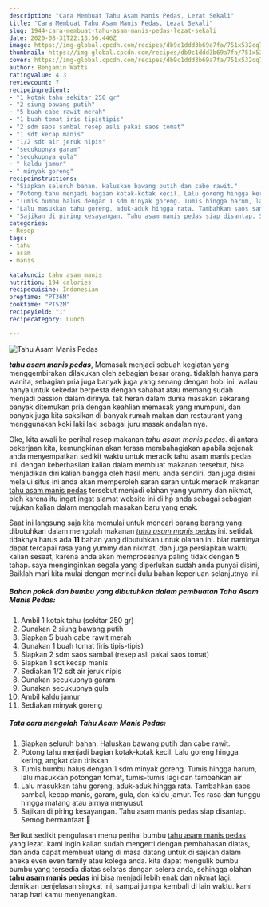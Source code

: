 ```yaml
---
description: "Cara Membuat Tahu Asam Manis Pedas, Lezat Sekali"
title: "Cara Membuat Tahu Asam Manis Pedas, Lezat Sekali"
slug: 1944-cara-membuat-tahu-asam-manis-pedas-lezat-sekali
date: 2020-08-31T22:13:56.446Z
image: https://img-global.cpcdn.com/recipes/db9c1ddd3b69a7fa/751x532cq70/tahu-asam-manis-pedas-foto-resep-utama.jpg
thumbnail: https://img-global.cpcdn.com/recipes/db9c1ddd3b69a7fa/751x532cq70/tahu-asam-manis-pedas-foto-resep-utama.jpg
cover: https://img-global.cpcdn.com/recipes/db9c1ddd3b69a7fa/751x532cq70/tahu-asam-manis-pedas-foto-resep-utama.jpg
author: Benjamin Watts
ratingvalue: 4.3
reviewcount: 7
recipeingredient:
- "1 kotak tahu sekitar 250 gr"
- "2 siung bawang putih"
- "5 buah cabe rawit merah"
- "1 buah tomat iris tipistipis"
- "2 sdm saos sambal resep asli pakai saos tomat"
- "1 sdt kecap manis"
- "1/2 sdt air jeruk nipis"
- "secukupnya garam"
- "secukupnya gula"
- " kaldu jamur"
- " minyak goreng"
recipeinstructions:
- "Siapkan seluruh bahan. Haluskan bawang putih dan cabe rawit."
- "Potong tahu menjadi bagian kotak-kotak kecil. Lalu goreng hingga kering, angkat dan tiriskan"
- "Tumis bumbu halus dengan 1 sdm minyak goreng. Tumis hingga harum, lalu masukkan potongan tomat, tumis-tumis lagi dan tambahkan air"
- "Lalu masukkan tahu goreng, aduk-aduk hingga rata. Tambahkan saos sambal, kecap manis, garam, gula, dan kaldu jamur. Tes rasa dan tunggu hingga matang atau airnya menyusut"
- "Sajikan di piring kesayangan. Tahu asam manis pedas siap disantap. Semog bermanfaat 💚"
categories:
- Resep
tags:
- tahu
- asam
- manis

katakunci: tahu asam manis 
nutrition: 194 calories
recipecuisine: Indonesian
preptime: "PT36M"
cooktime: "PT52M"
recipeyield: "1"
recipecategory: Lunch

---
```



![Tahu Asam Manis Pedas](https://img-global.cpcdn.com/recipes/db9c1ddd3b69a7fa/751x532cq70/tahu-asam-manis-pedas-foto-resep-utama.jpg)

<b><i>tahu asam manis pedas</i></b>, Memasak menjadi sebuah kegiatan yang menggembirakan dilakukan oleh sebagian besar orang. tidaklah hanya para wanita, sebagian pria juga banyak juga yang senang dengan hobi ini. walau hanya untuk sekedar berpesta dengan sahabat atau memang sudah menjadi passion dalam dirinya. tak heran dalam dunia masakan sekarang banyak ditemukan pria dengan keahlian memasak yang mumpuni, dan banyak juga kita saksikan di banyak rumah makan dan restaurant yang menggunakan koki laki laki sebagai juru masak andalan nya.

Oke, kita awali ke perihal resep makanan <i>tahu asam manis pedas</i>. di antara pekerjaan kita, kemungkinan akan terasa membahagiakan apabila sejenak anda menyempatkan sedikit waktu untuk meracik tahu asam manis pedas ini. dengan keberhasilan kalian dalam membuat makanan tersebut, bisa menjadikan diri kalian bangga oleh hasil menu anda sendiri. dan juga disini melalui situs ini anda akan memperoleh saran saran untuk meracik makanan <u>tahu asam manis pedas</u> tersebut menjadi olahan yang yummy dan nikmat, oleh karena itu ingat ingat alamat website ini di hp anda sebagai sebagian rujukan kalian dalam mengolah masakan baru yang enak.




Saat ini langsung saja kita memulai untuk mencari barang barang yang dibutuhkan dalam mengolah makanan <u><i>tahu asam manis pedas</i></u> ini. setidak tidaknya harus ada <b>11</b> bahan yang dibutuhkan untuk olahan ini. biar nantinya dapat tercapai rasa yang yummy dan nikmat. dan juga persiapkan waktu kalian sesaat, karena anda akan memprosesnya paling tidak dengan <b>5</b> tahap. saya menginginkan segala yang diperlukan sudah anda punyai disini, Baiklah mari kita mulai dengan merinci dulu bahan keperluan selanjutnya ini.

<!--inarticleads1-->

##### Bahan pokok dan bumbu yang dibutuhkan dalam pembuatan Tahu Asam Manis Pedas:

1. Ambil 1 kotak tahu (sekitar 250 gr)
1. Gunakan 2 siung bawang putih
1. Siapkan 5 buah cabe rawit merah
1. Gunakan 1 buah tomat (iris tipis-tipis)
1. Siapkan 2 sdm saos sambal (resep asli pakai saos tomat)
1. Siapkan 1 sdt kecap manis
1. Sediakan 1/2 sdt air jeruk nipis
1. Gunakan secukupnya garam
1. Gunakan secukupnya gula
1. Ambil  kaldu jamur
1. Sediakan  minyak goreng




<!--inarticleads2-->

##### Tata cara mengolah Tahu Asam Manis Pedas:

1. Siapkan seluruh bahan. Haluskan bawang putih dan cabe rawit.
1. Potong tahu menjadi bagian kotak-kotak kecil. Lalu goreng hingga kering, angkat dan tiriskan
1. Tumis bumbu halus dengan 1 sdm minyak goreng. Tumis hingga harum, lalu masukkan potongan tomat, tumis-tumis lagi dan tambahkan air
1. Lalu masukkan tahu goreng, aduk-aduk hingga rata. Tambahkan saos sambal, kecap manis, garam, gula, dan kaldu jamur. Tes rasa dan tunggu hingga matang atau airnya menyusut
1. Sajikan di piring kesayangan. Tahu asam manis pedas siap disantap. Semog bermanfaat 💚




Berikut sedikit pengulasan menu perihal bumbu <u>tahu asam manis pedas</u> yang lezat. kami ingin kalian sudah mengerti dengan pembahasan diatas, dan anda dapat membuat ulang di masa datang untuk di sajikan dalam aneka even even family atau kolega anda. kita dapat mengulik bumbu bumbu yang tersedia diatas selaras dengan selera anda, sehingga olahan <b>tahu asam manis pedas</b> ini bisa menjadi lebih enak dan nikmat lagi. demikian penjelasan singkat ini, sampai jumpa kembali di lain waktu. kami harap hari kamu menyenangkan.

